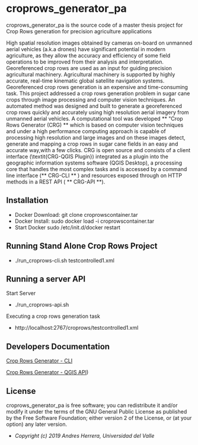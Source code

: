 # croprows_generator_pa

croprows_generator_pa is the source code of a master thesis project for Crop Rows generation for precision agriculture applications

High spatial resolution images obtained by cameras on-board on unmanned aerial vehicles (a.k.a drones) have significant potential in modern agriculture, as they allow the accuracy and efficiency of some field operations to be improved from their analysis and interpretation. Georeferenced crop rows are used as an input for guiding precision agricultural machinery. Agricultural machinery is supported by highly accurate, real-time kinematic global satellite navigation systems. Georeferenced crop rows generation is an expensive and time-consuming task. This project addressed a crop rows generation problem in sugar cane crops through image processing and computer vision techniques. An automated method was designed and built to generate a georeferenced crop rows  quickly and accurately using high resolution aerial imagery from unmanned aerial vehicles. A computational tool was developed ** "Crop Rows Generator (CRG) ** which is based on computer vision techniques and under a high performance computing approach is capable of processing high resolution and large images and on these images detect, generate and mapping a crop rows in sugar cane fields in an easy and accurate way,with a few clicks. CRG is open source and consists of a client interface (\textit{CRG-QGIS Plugin}) integrated as a plugin into the geographic information systems software (QGIS Desktop), a processing core that handles the most complex tasks and is accessed by a command line interface (** CRG-CLI ** ) and resources exposed through on HTTP methods in a REST API ( ** CRG-API **).

## Installation

* Docker Download:
    git clone croprowscontainer.tar
* Docker Install:
    sudo docker load -i croprowscontainer.tar
* Start Docker
    sudo /etc/init.d/docker restart

## Running Stand Alone Crop Rows Project 

* ./run_croprows-cli.sh testcontrolled1.xml

## Running a server API 

Start Server

* ./run_croprows-api.sh 

Executing a crop rows generation task

* http://localhost:2767/croprows/testcontrolled1.xml

## Developers Documentation

[Crop Rows Generator - CLI](http://54.186.237.120/croprowsgenerator/crg_cli/html/index.html)

[Crop Rows Generator - QGIS API](http://54.186.237.120/croprowsgenerator/crg_plugin/html/index.html))


## License

croprows_generator_pa is free software; you can redistribute it and/or modify it under the terms of the GNU General Public License as published by the Free Software Foundation; either version 2 of the License, or (at your option) any later version.

* <em>Copyright (c) 2019 Andres Herrera, Universidad del Valle</em>
